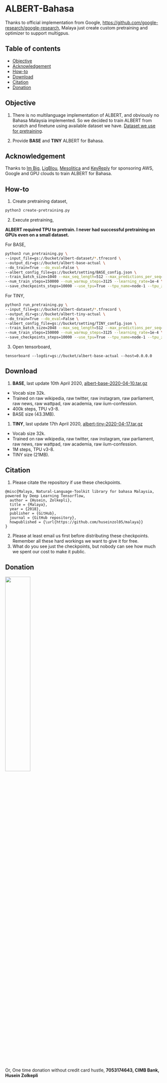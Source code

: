 # ALBERT-Bahasa

Thanks to official implementation from Google, https://github.com/google-research/google-research, Malaya just create custom pretraining and optimizer to support multigpus.

## Table of contents
  * [Objective](#objective)
  * [Acknowledgement](#acknowledgement)
  * [How-to](#how-to)
  * [Download](#download)
  * [Citation](#citation)
  * [Donation](#donation)

## Objective

1. There is no multilanguage implementation of ALBERT, and obviously no Bahasa Malaysia implemented. So we decided to train ALBERT from scratch and finetune using available dataset we have. [Dataset we use for pretraining](https://github.com/huseinzol05/Malaya-Dataset#dumping).

2. Provide **BASE** and **TINY** ALBERT for Bahasa.

## Acknowledgement

Thanks to [Im Big](https://www.facebook.com/imbigofficial/), [LigBlou](https://www.facebook.com/ligblou), [Mesolitica](https://mesolitica.com/) and [KeyReply](https://www.keyreply.com/) for sponsoring AWS, Google and GPU clouds to train ALBERT for Bahasa.

## How-to

1. Create pretraining dataset,

```bash
python3 create-pretraining.py
```

2. Execute pretraining,

**ALBERT required TPU to pretrain. I never had successful pretraining on GPUs even on a small dataset.**

For BASE,

```bash
python3 run_pretraining.py \
--input_file=gs://bucket/albert-dataset/*.tfrecord \
--output_dir=gs://bucket/albert-base-actual \
--do_train=True --do_eval=False \
--albert_config_file=gs://bucket/setting/BASE_config.json \
--train_batch_size=1040 --max_seq_length=512 --max_predictions_per_seq=20 \
--num_train_steps=150000 --num_warmup_steps=3125 --learning_rate=1e-4 \
--save_checkpoints_steps=10000 --use_tpu=True --tpu_name=node-1 --tpu_zone=us-central1-a
```

For TINY,

```bash
python3 run_pretraining.py \
--input_file=gs://bucket/albert-dataset/*.tfrecord \
--output_dir=gs://bucket/albert-tiny-actual \
--do_train=True --do_eval=False \
--albert_config_file=gs://bucket/setting/TINY_config.json \
--train_batch_size=2048 --max_seq_length=512 --max_predictions_per_seq=20 \
--num_train_steps=150000 --num_warmup_steps=3125 --learning_rate=1e-4 \
--save_checkpoints_steps=10000 --use_tpu=True --tpu_name=node-1 --tpu_zone=us-central1-a
```

3. Open tensorboard,

```
tensorboard --logdir=gs://bucket/albert-base-actual --host=0.0.0.0
```

## Download

1. **BASE**, last update 10th April 2020, [albert-base-2020-04-10.tar.gz](https://huseinhouse-storage.s3-ap-southeast-1.amazonaws.com/bert-bahasa/albert-base-2020-04-10.tar.gz)

  - Vocab size 32k.
  - Trained on raw wikipedia, raw twitter, raw instagram, raw parliament, raw news, raw wattpad, raw academia, raw iium-confession.
  - 400k steps, TPU v3-8.
  - BASE size (43.3MB).

1. **TINY**, last update 17th April 2020, [albert-tiny-2020-04-17.tar.gz](https://huseinhouse-storage.s3-ap-southeast-1.amazonaws.com/bert-bahasa/albert-tiny-2020-04-17.tar.gz)

  - Vocab size 32k.
  - Trained on raw wikipedia, raw twitter, raw instagram, raw parliament, raw news, raw wattpad, raw academia, raw iium-confession.
  - 1M steps, TPU v3-8.
  - TINY size (21MB).

## Citation

1. Please citate the repository if use these checkpoints.

```
@misc{Malaya, Natural-Language-Toolkit library for bahasa Malaysia, powered by Deep Learning Tensorflow,
  author = {Husein, Zolkepli},
  title = {Malaya},
  year = {2018},
  publisher = {GitHub},
  journal = {GitHub repository},
  howpublished = {\url{https://github.com/huseinzol05/malaya}}
}
```

2. Please at least email us first before distributing these checkpoints. Remember all these hard workings we want to give it for free.
3. What do you see just the checkpoints, but nobody can see how much we spent our cost to make it public.

## Donation

<a href="https://www.patreon.com/bePatron?u=7291337"><img src="https://static1.squarespace.com/static/54a1b506e4b097c5f153486a/t/58a722ec893fc0a0b7745b45/1487348853811/patreon+art.jpeg" width="40%"></a>

Or, One time donation without credit card hustle, **7053174643, CIMB Bank, Husein Zolkepli**
